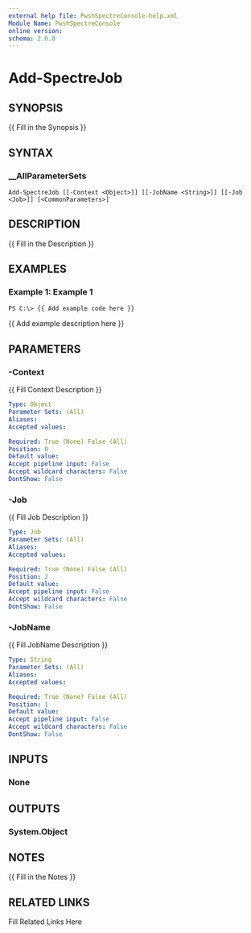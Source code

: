 ```yaml
---
external help file: PwshSpectreConsole-help.xml
Module Name: PwshSpectreConsole
online version: 
schema: 2.0.0
---
```


# Add-SpectreJob

## SYNOPSIS

{{ Fill in the Synopsis }}

## SYNTAX

### __AllParameterSets

```
Add-SpectreJob [[-Context <Object>]] [[-JobName <String>]] [[-Job <Job>]] [<CommonParameters>]
```

## DESCRIPTION

{{ Fill in the Description }}

## EXAMPLES

### Example 1: Example 1

```
PS C:\> {{ Add example code here }}
```

{{ Add example description here }}

## PARAMETERS

### -Context

{{ Fill Context Description }}

```yaml
Type: Object
Parameter Sets: (All)
Aliases: 
Accepted values: 

Required: True (None) False (All)
Position: 0
Default value: 
Accept pipeline input: False
Accept wildcard characters: False
DontShow: False
```

### -Job

{{ Fill Job Description }}

```yaml
Type: Job
Parameter Sets: (All)
Aliases: 
Accepted values: 

Required: True (None) False (All)
Position: 2
Default value: 
Accept pipeline input: False
Accept wildcard characters: False
DontShow: False
```

### -JobName

{{ Fill JobName Description }}

```yaml
Type: String
Parameter Sets: (All)
Aliases: 
Accepted values: 

Required: True (None) False (All)
Position: 1
Default value: 
Accept pipeline input: False
Accept wildcard characters: False
DontShow: False
```

## INPUTS

### None


## OUTPUTS

### System.Object


## NOTES

{{ Fill in the Notes }}

## RELATED LINKS

Fill Related Links Here

